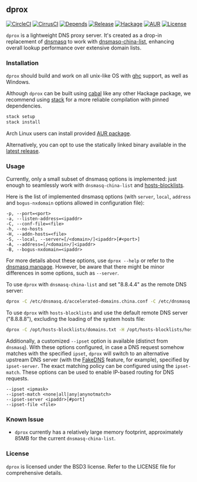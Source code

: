 ## dprox

[![CircleCI](https://circleci.com/gh/bjin/dprox.svg?style=shield)](https://circleci.com/gh/bjin/dprox)
[![CirrusCI](https://api.cirrus-ci.com/github/bjin/dprox.svg)](https://cirrus-ci.com/github/bjin/dprox)
[![Depends](https://img.shields.io/hackage-deps/v/dprox.svg)](https://packdeps.haskellers.com/feed?needle=dprox)
[![Release](https://img.shields.io/github/release/bjin/dprox.svg)](https://github.com/bjin/dprox/releases)
[![Hackage](https://img.shields.io/hackage/v/dprox.svg)](https://hackage.haskell.org/package/dprox)
[![AUR](https://img.shields.io/aur/version/dprox.svg)](https://aur.archlinux.org/packages/dprox/)
[![License](https://img.shields.io/github/license/bjin/dprox.svg)](https://github.com/bjin/dprox/blob/master/LICENSE)

`dprox` is a lightweight DNS proxy server. It's created as a drop-in replacement
of [dnsmasq](http://www.thekelleys.org.uk/dnsmasq/doc.html) to work with
[dnsmasq-china-list](https://github.com/felixonmars/dnsmasq-china-list),
enhancing overall lookup performance over extensive domain lists.

### Installation

`dprox` should build and work on all unix-like OS with [ghc](https://www.haskell.org/ghc/) support, as well as Windows.

Although `dprox` can be built using [cabal](https://www.haskell.org/cabal/) like any other Hackage package,
we recommend using [stack](https://docs.haskellstack.org/en/stable/README/#how-to-install) for a more reliable compilation with pinned dependencies.

```sh
stack setup
stack install
```

Arch Linux users can install provided [AUR package](https://aur.archlinux.org/packages/dprox/).

Alternatively, you can opt to use the statically linked binary available in the [latest release](https://github.com/bjin/dprox/releases).

### Usage

Currently, only a small subset of dnsmasq options is implemented: just enough to seamlessly work with `dnsmasq-china-list` and [hosts-blocklists](https://github.com/notracking/hosts-blocklists).

Here is the list of implemented dnsmasq options (with `server`, `local`, `address` and `bogus-nxdomain` options allowed in configuration file):

```
-p, --port=<port>
-a, --listen-address=<ipaddr>
-C, --conf-file=<file>
-h, --no-hosts
-H, --addn-hosts=<file>
-S, --local, --server=[/<domain>/]<ipaddr>[#<port>]
-A, --address=[/<domain>/]<ipaddr>
-B, --bogus-nxdomain=<ipaddr>
```

For more details about these options, use `dprox --help` or refer to the [dnsmasq manpage](http://www.thekelleys.org.uk/dnsmasq/docs/dnsmasq-man.html).
However, be aware that there might be minor differences in some options, such as `--server`.

To use `dprox` with `dnsmasq-china-list` and set "8.8.4.4" as the remote DNS server:

```sh
dprox -C /etc/dnsmasq.d/accelerated-domains.china.conf -C /etc/dnsmasq.d/bogus-nxdomain.china.conf -S 8.8.4.4
```

To use `dprox` with `hosts-blocklists` and use the default remote DNS server ("8.8.8.8"), excluding the loading of the system hosts file:

```sh
dprox -C /opt/hosts-blocklists/domains.txt -H /opt/hosts-blocklists/hostnames.txt -h
```

Additionally, a customized `--ipset` option is available (distinct from `dnsmasq`).
With these options configured, in case a DNS request somehow matches with the specified `ipset`, `dprox` will switch to an alternative upstream
DNS server (with the [FakeDNS](https://www.v2fly.org/config/fakedns.html) feature, for example), specified by `ipset-server`.
The exact matching policy can be configured using the `ipset-match`. These options can be used to enable IP-based routing for DNS requests.

```
--ipset <ipmask>
--ipset-match <none|all|any|anynotmatch>
--ipset-server <ipaddr>[#port]
--ipset-file <file>
```

### Known Issue

* `dprox` currently has a relatively large memory footprint, approximately 85MB for the current `dnsmasq-china-list`.

### License

`dprox` is licensed under the BSD3 license. Refer to the LICENSE file for comprehensive details.
